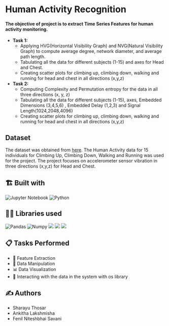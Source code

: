 # Human Activity Recognition

#### The objective of project is to extract Time Series Features for human activity monitoring. 
* **Task 1:**
  * Applying HVG(Horizontal Visibility Graph) and NVG(Natural Visibility Graph) to compute average degree, network diameter, and average path length. 
  * Tabulating all the data for different subjects (1-15) and axes for Head and Chest. 
  * Creating scatter plots for climbing up, climbing down, walking and running for head and chest in all directions (x,y,z)
* **Task 2:**
  * Computing Complexity and Permutation entropy for the data in all three directions (x, y, z)
  * Tabulating all the data for different subjects (1-15), axes, Embedded Dimensions (3,4,5,6) , Embedded Delay (1,2,3) and Signal Length(1024,2048,4096)
  * Creating scatter plots for climbing up, climbing down, walking and running for head and chest in all directions (x,y,z)

## Dataset
The dataset was obtained from [here](https://www.uni-mannheim.de/dws/research/projects/activity-recognition/dataset/). The Human Activity data for 15 individuals for Climbing Up, Climbing Down, Walking and Running was used for the project. The project focuses on accelerometer sensor vibration in three directions (x,y,z) for Head and Chest. 

## 🏗️ Built with
![Jupyter Notebook](https://img.shields.io/badge/jupyter-%23FA0F00.svg?style=for-the-badge&logo=jupyter&logoColor=white)
![Python](https://img.shields.io/badge/python-3670A0?style=for-the-badge&logo=python&logoColor=ffdd54)

## 👩‍💻 Libraries used
![Pandas](https://img.shields.io/badge/Pandas-2C2D72?style=for-the-badge&logo=pandas&logoColor=white)
![Numpy](https://img.shields.io/badge/Numpy-777BB4?style=for-the-badge&logo=numpy&logoColor=white)
![](https://img.shields.io/badge/ordpy-F7931E.svg?style=for-the-badge&logo=ordpy&logoColor=white)
![](https://img.shields.io/badge/os-F7931E.svg?style=for-the-badge&logo=os&logoColor=white)
![](https://img.shields.io/badge/Seaborn-2C2D72?style=for-the-badge&logo=Seaborn&logoColor=white)

## 📋 Tasks Performed
* 🔎 Feature Extraction
* 🔁 Data Manipulation
* 📊 Data Visualization
* 📂 Interacting with the data in the system with os library

## ✍️ Authors
* Sharayu Thosar
* Ankitha Lakshmisha
* Fenil Niteshbhai Savani

